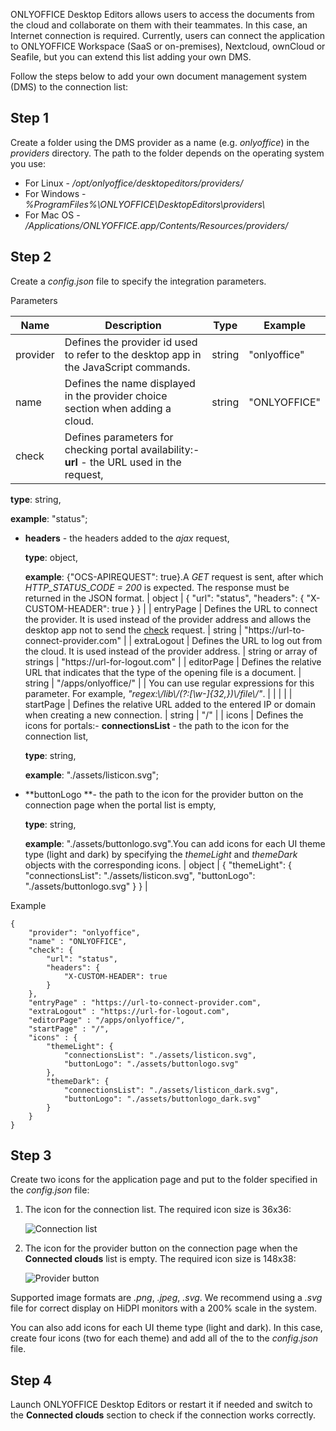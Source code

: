 ONLYOFFICE Desktop Editors allows users to access the documents from the cloud and collaborate on them with their teammates. In this case, an Internet connection is required. Currently, users can connect the application to ONLYOFFICE Workspace (SaaS or on-premises), Nextcloud, ownCloud or Seafile, but you can extend this list adding your own DMS.

Follow the steps below to add your own document management system (DMS) to the connection list:

## Step 1

Create a folder using the DMS provider as a name (e.g. *onlyoffice*) in the *providers* directory. The path to the folder depends on the operating system you use:

* For Linux - */opt/onlyoffice/desktopeditors/providers/*
* For Windows - *%ProgramFiles%\ONLYOFFICE\DesktopEditors\providers\\*
* For Mac OS - */Applications/ONLYOFFICE.app/Contents/Resources/providers/*

## Step 2

Create a *config.json* file to specify the integration parameters.

Parameters

| Name                                                                                                           | Description                                                                                                                                                                                                                                                                                                                                                                                                                                                                                            | Type                       | Example                                                                                                   |
| -------------------------------------------------------------------------------------------------------------- | ------------------------------------------------------------------------------------------------------------------------------------------------------------------------------------------------------------------------------------------------------------------------------------------------------------------------------------------------------------------------------------------------------------------------------------------------------------------------------------------------------ | -------------------------- | --------------------------------------------------------------------------------------------------------- |
| provider                                                                                                       | Defines the provider id used to refer to the desktop app in the JavaScript commands.                                                                                                                                                                                                                                                                                                                                                                                                                   | string                     | "onlyoffice"                                                                                              |
| name                                                                                                           | Defines the name displayed in the provider choice section when adding a cloud.                                                                                                                                                                                                                                                                                                                                                                                                                         | string                     | "ONLYOFFICE"                                                                                              |
| check                                                                                                          | Defines parameters for checking portal availability:- **url** - the URL used in the request,

  **type**: string,

  **example**: "status";

- **headers** - the headers added to the *ajax* request,

  **type**: object,

  **example**: {"OCS-APIREQUEST": true}.A *GET* request is sent, after which *HTTP\_STATUS\_CODE = 200* is expected. The response must be returned in the JSON format.                                                                                                     | object                     | { "url": "status", "headers": { "X-CUSTOM-HEADER": true } }                                               |
| entryPage                                                                                                      | Defines the URL to connect the provider. It is used instead of the provider address and allows the desktop app not to send the [check](#check) request.                                                                                                                                                                                                                                                                                                                                                | string                     | "https\://url-to-connect-provider.com"                                                                    |
| extraLogout                                                                                                    | Defines the URL to log out from the cloud. It is used instead of the provider address.                                                                                                                                                                                                                                                                                                                                                                                                                 | string or array of strings | "https\://url-for-logout.com"                                                                             |
| editorPage                                                                                                     | Defines the relative URL that indicates that the type of the opening file is a document.                                                                                                                                                                                                                                                                                                                                                                                                               | string                     | "/apps/onlyoffice/"                                                                                       |
| You can use regular expressions for this parameter. For example, *"regex:\\/lib\\/(?:\[\w-]{32,})\\/file\\/"*. |                                                                                                                                                                                                                                                                                                                                                                                                                                                                                                        |                            |                                                                                                           |
| startPage                                                                                                      | Defines the relative URL added to the entered IP or domain when creating a new connection.                                                                                                                                                                                                                                                                                                                                                                                                             | string                     | "/"                                                                                                       |
| icons                                                                                                          | Defines the icons for portals:- **connectionsList** - the path to the icon for the connection list,

  **type**: string,

  **example**: "./assets/listicon.svg";

- **buttonLogo **- the path to the icon for the provider button on the connection page when the portal list is empty,

  **type**: string,

  **example**: "./assets/buttonlogo.svg".You can add icons for each UI theme type (light and dark) by specifying the *themeLight* and *themeDark* objects with the corresponding icons. | object                     | { "themeLight": { "connectionsList": "./assets/listicon.svg", "buttonLogo": "./assets/buttonlogo.svg" } } |

Example

```
{
    "provider": "onlyoffice",
    "name" : "ONLYOFFICE",
    "check": {
        "url": "status",
        "headers": {
            "X-CUSTOM-HEADER": true
        }
    },
    "entryPage" : "https://url-to-connect-provider.com",
    "extraLogout" : "https://url-for-logout.com",
    "editorPage" : "/apps/onlyoffice/",
    "startPage" : "/",
    "icons" : {
        "themeLight": {
            "connectionsList": "./assets/listicon.svg",
            "buttonLogo": "./assets/buttonlogo.svg"
        },
        "themeDark": {
            "connectionsList": "./assets/listicon_dark.svg",
            "buttonLogo": "./assets/buttonlogo_dark.svg"
        }
    }
}
```

## Step 3

Create two icons for the application page and put to the folder specified in the *config.json* file:

1. The icon for the connection list. The required icon size is 36x36:

   ![Connection list](/assets/images/desktop/connection_list.png)

2. The icon for the provider button on the connection page when the **Connected clouds** list is empty. The required icon size is 148x38:

   ![Provider button](/assets/images/desktop/provider_button.png)

Supported image formats are *.png*, *.jpeg*, *.svg*. We recommend using a *.svg* file for correct display on HiDPI monitors with a 200% scale in the system.

You can also add icons for each UI theme type (light and dark). In this case, create four icons (two for each theme) and add all of the to the *config.json* file.

## Step 4

Launch ONLYOFFICE Desktop Editors or restart it if needed and switch to the **Connected clouds** section to check if the connection works correctly.
